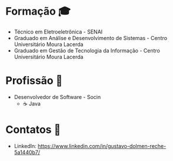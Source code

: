 # Formação :mortar_board:
- Técnico em Eletroeletrônica - SENAI
- Graduado em Análise e Desenvolvimento de Sistemas - Centro Universitário Moura Lacerda
- Graduado em Gestão de Tecnologia da Informação - Centro Universitário Moura Lacerda

# Profissão :briefcase:
- Desenvolvedor de Software - Socin
  - :coffee: Java
  
# Contatos :blue_book:
- LinkedIn: https://www.linkedin.com/in/gustavo-dolmen-reche-5a1440b7/

<!--
**gustavoreche/gustavoreche** is a ✨ _special_ ✨ repository because its `README.md` (this file) appears on your GitHub profile.

Here are some ideas to get you started:

- 🔭 I’m currently working on ...
- 🌱 I’m currently learning ...
- 👯 I’m looking to collaborate on ...
- 🤔 I’m looking for help with ...
- 💬 Ask me about ...
- 📫 How to reach me: ...
- 😄 Pronouns: ...
- ⚡ Fun fact: ...
-->
  
